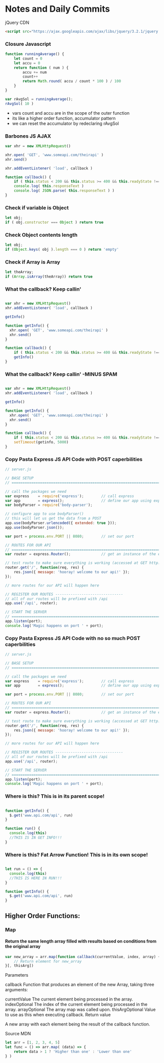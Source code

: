 # Notes and Daily Commits


jQuery CDN
```html
<script src="https://ajax.googleapis.com/ajax/libs/jquery/3.2.1/jquery.min.js"></script>
```

### Closure Javascript
```javascript
function runningAverage() {
    let count = 0
    let accu = 0
    return function ( num ) {
        accu += num
        count++
        return Math.round( accu / count * 100 ) / 100
    }
}

var rAvgSol = runningAverage();
rAvgSol( 10 )
```

* vars count and accu are in the scope of the outer function
* its like a higher order function, accumulator pattern
* we can reset the accumulator by redeclaring rAvgSol


### Barbones JS AJAX
```javascript
var xhr = new XMLHttpRequest()

xhr.open( 'GET', 'www.someapi.com/theirapi' )
xhr.send()

xhr.addEventListener( 'load', callback )

function callback() {
    if ( this.status < 200 && this.status >= 400 && this.readyState !== 1 ) return
    console.log( this.responseText )
    console.log( JSON.parse( this.responseText ) )
}
```

### Check if variable is Object
```javascript
let obj;
if ( obj.constructor === Object ) return true
```

### Check Object contents length
```javascript
let obj;
if (Object.keys( obj ).length === 0 ) return 'empty'
```

### Check if Array is Array
```javascript
let theArray;
if (Array.isArray(theArray)) return true
```

### What the callback? Keep callin'
```javascript

var xhr = new XMLHttpRequest()
xhr.addEventListener( 'load', callback )

getInfo()

function getInfo() {
  xhr.open( 'GET', 'www.someapi.com/theirapi' )
  xhr.send()
}

function callback() {
    if ( this.status < 200 && this.status >= 400 && this.readyState !== 1 ) return
    getInfo()
}
```

### What the callback? Keep callin' -MINUS SPAM
```javascript

var xhr = new XMLHttpRequest()
xhr.addEventListener( 'load', callback )

getInfo()

function getInfo() {
  xhr.open( 'GET', 'www.someapi.com/theirapi' )
  xhr.send()
}

function callback() {
    if ( this.status < 200 && this.status >= 400 && this.readyState !== 1 ) return
    setTimeout(getinfo, 5000)
}
```

### Copy Pasta Express JS API Code with POST caperbilities

```javascript
// server.js

// BASE SETUP
// =============================================================================

// call the packages we need
var express    = require('express');        // call express
var app        = express();                 // define our app using express
var bodyParser = require('body-parser');

// configure app to use bodyParser()
// this will let us get the data from a POST
app.use(bodyParser.urlencoded({ extended: true }));
app.use(bodyParser.json());

var port = process.env.PORT || 8080;        // set our port

// ROUTES FOR OUR API
// =============================================================================
var router = express.Router();              // get an instance of the express Router

// test route to make sure everything is working (accessed at GET http://localhost:8080/api)
router.get('/', function(req, res) {
    res.json({ message: 'hooray! welcome to our api!' });   
});

// more routes for our API will happen here

// REGISTER OUR ROUTES -------------------------------
// all of our routes will be prefixed with /api
app.use('/api', router);

// START THE SERVER
// =============================================================================
app.listen(port);
console.log('Magic happens on port ' + port);
```

### Copy Pasta Express JS API Code with no so much POST caperbilities

```javascript
// server.js

// BASE SETUP
// =============================================================================

// call the packages we need
var express    = require('express');        // call express
var app        = express();                 // define our app using express

var port = process.env.PORT || 8080;        // set our port

// ROUTES FOR OUR API
// =============================================================================
var router = express.Router();              // get an instance of the express Router

// test route to make sure everything is working (accessed at GET http://localhost:8080/api)
router.get('/', function(req, res) {
    res.json({ message: 'hooray! welcome to our api!' });   
});

// more routes for our API will happen here

// REGISTER OUR ROUTES -------------------------------
// all of our routes will be prefixed with /api
app.use('/api', router);

// START THE SERVER
// =============================================================================
app.listen(port);
console.log('Magic happens on port ' + port);
```

### Where is this? This is in its parent scope!

```javascript

function getInfo() {
  $.get('www.api.com/api', run)
}

function run() {
  console.log(this)
  //THIS IS IN GET INFO!!!
}
```

### Where is this? Fat Arrow Function! This is in its own scope!

```javascript

let run = () => {
  console.log(this)
  //THIS IS HERE IN RUN!!!
}

function getInfo() {
  $.get('www.api.com/api', run)
}
```

## Higher Order Functions:

### Map
#### Return the same length array filled with results based on conditions from the original array
```javascript
var new_array = arr.map(function callback(currentValue, index, array) {
    // Return element for new_array
}[, thisArg])
```

Parameters

callback
Function that produces an element of the new Array, taking three arguments:

currentValue
The current element being processed in the array.
indexOptional
The index of the current element being processed in the array.
arrayOptional
The array map was called upon.
thisArgOptional
Value to use as this when executing callback.
Return value

A new array with each element being the result of the callback function.

Source MDN

```javascript
let arr = [1, 2, 3, 4, 5]
let func = () => arr.map( (data) => {
    return data > 1 ? 'Higher than one' : 'Lower than one'
} )
```
